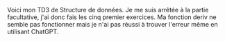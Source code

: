 Voici mon TD3 de Structure de données.
Je me suis arrêtée à la partie facultative, j'ai donc fais les cinq premier exercices.
Ma fonction deriv ne semble pas fonctionner mais je n'ai pas réussi à trouver l'erreur même en utilisant ChatGPT.
